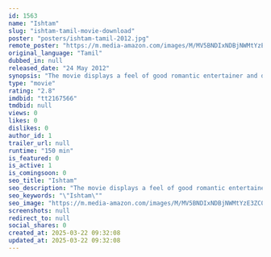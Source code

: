 ```yaml
---
id: 1563
name: "Ishtam"
slug: "ishtam-tamil-movie-download"
poster: "posters/ishtam-tamil-2012.jpg"
remote_poster: "https://m.media-amazon.com/images/M/MV5BNDIxNDBjNWMtYzE3ZC00ZDQ1LTk4MmQtYzRmOWZkYmNlOTlmXkEyXkFqcGdeQXVyMjM5NDM1MTE@._V1_SX300.jpg"
original_language: "Tamil"
dubbed_in: null
released_date: "24 May 2012"
synopsis: "The movie displays a feel of good romantic entertainer and describes the life of young married couple who make their life miserable with ego problems."
type: "movie"
rating: "2.8"
imdbid: "tt2167566"
tmdbid: null
views: 0
likes: 0
dislikes: 0
author_id: 1
trailer_url: null
runtime: "150 min"
is_featured: 0
is_active: 1
is_comingsoon: 0
seo_title: "Ishtam"
seo_description: "The movie displays a feel of good romantic entertainer and describes the life of young married couple who make their life miserable with ego problems."
seo_keywords: "\"Ishtam\""
seo_image: "https://m.media-amazon.com/images/M/MV5BNDIxNDBjNWMtYzE3ZC00ZDQ1LTk4MmQtYzRmOWZkYmNlOTlmXkEyXkFqcGdeQXVyMjM5NDM1MTE@._V1_SX300.jpg"
screenshots: null
redirect_to: null
social_shares: 0
created_at: 2025-03-22 09:32:08
updated_at: 2025-03-22 09:32:08
---
```


